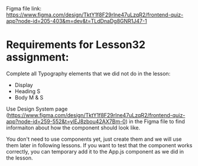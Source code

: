 Figma file link: https://www.figma.com/design/TktY1f8F29rlne47uLzqR2/frontend-quiz-app?node-id=205-403&m=dev&t=TLdDnaDg8GNR1J47-1

# Requirements for Lesson32 assignment:

Complete all Typography elements that we did not do in the lesson:
  - Display
  - Heading S
  - Body M & S

Use Design System page (https://www.figma.com/design/TktY1f8F29rlne47uLzqR2/frontend-quiz-app?node-id=259-552&t=ylEJ8zbou42AX7Bm-0) in the Figma file to find informaiton about how the component should look like.

You don't need to use components yet, just create them and we will use them later in following lessons. If you want to test that the component works correctly, you can temporary add it to the App.js component as we did in the lesson.

